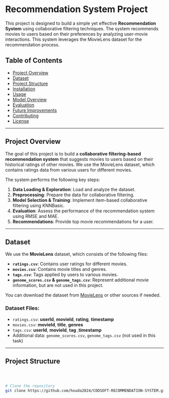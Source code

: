 # Recommendation System Project

This project is designed to build a simple yet effective **Recommendation System** using collaborative filtering techniques. The system recommends movies to users based on their preferences by analyzing user-movie interactions. This system leverages the MovieLens dataset for the recommendation process.

## Table of Contents
- [Project Overview](#project-overview)
- [Dataset](#dataset)
- [Project Structure](#project-structure)
- [Installation](#installation)
- [Usage](#usage)
- [Model Overview](#model-overview)
- [Evaluation](#evaluation)
- [Future Improvements](#future-improvements)
- [Contributing](#contributing)
- [License](#license)

---

## Project Overview

The goal of this project is to build a **collaborative filtering-based recommendation system** that suggests movies to users based on their historical ratings of other movies. We use the MovieLens dataset, which contains ratings data from various users for different movies.

The system performs the following key steps:
1. **Data Loading & Exploration**: Load and analyze the dataset.
2. **Preprocessing**: Prepare the data for collaborative filtering.
3. **Model Selection & Training**: Implement item-based collaborative filtering using KNNBasic.
4. **Evaluation**: Assess the performance of the recommendation system using RMSE and MAE.
5. **Recommendations**: Provide top movie recommendations for a user.

---

## Dataset

We use the **MovieLens** dataset, which consists of the following files:
- **`ratings.csv`**: Contains user ratings for different movies.
- **`movies.csv`**: Contains movie titles and genres.
- **`tags.csv`**: Tags applied by users to various movies.
- **`genome_scores.csv` & `genome_tags.csv`**: Represent additional movie information, but are not used in this project.

You can download the dataset from [MovieLens](https://www.kaggle.com/datasets/grouplens/movielens-20m-dataset) or other sources if needed.

### Dataset Files:
- `ratings.csv`: **userId**, **movieId**, **rating**, **timestamp**
- `movies.csv`: **movieId**, **title**, **genres**
-  `tags.csv`: **userId**, **movieId**, **tag** ,**timestamp**
- Additional data: `genome_scores.csv`, `genome_tags.csv` (not used in this task)

---

## Project Structure

```bash



# Clone the repository
git clone https://github.com/houda2024/CODSOFT-RECOMMENDATION-SYSTEM.git

